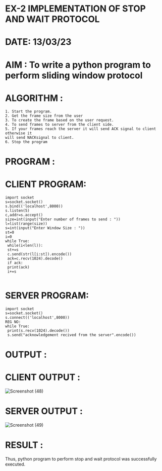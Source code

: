 # EX-2 IMPLEMENTATION OF STOP AND WAIT PROTOCOL

# DATE: 13/03/23

# AIM : To write a python program to perform sliding window protocol

# ALGORITHM :
```
1. Start the program.
2. Get the frame size from the user
3. To create the frame based on the user request.
4. To send frames to server from the client side.
5. If your frames reach the server it will send ACK signal to client otherwise it
will send NACKsignal to client.
6. Stop the program
```
# PROGRAM :
# CLIENT PROGRAM:
```
import socket
s=socket.socket()
s.bind(('localhost',8000))
s.listen(5)
c,addr=s.accept()
size=int(input("Enter number of frames to send : "))
l=list(range(size))
s=int(input("Enter Window Size : "))
st=0
i=0
while True:
 while(i<len(l)):
 st+=s
 c.send(str(l[i:st]).encode())
 ack=c.recv(1024).decode()
 if ack:
 print(ack)
 i+=s
 
```
# SERVER PROGRAM:
```
import socket
s=socket.socket()
s.connect(('localhost',8000))
REG NO:
while True: 
 print(s.recv(1024).decode())
 s.send("acknowledgement recived from the server".encode())
 ```
# OUTPUT :
# CLIENT OUTPUT :
![Screenshot (48)](https://github.com/ArpanBardhan/EX-2/assets/119405037/41129eb9-3323-4b33-976f-374ba3b8ef56)
# SERVER OUTPUT :
![Screenshot (49)](https://github.com/ArpanBardhan/EX-2/assets/119405037/50302d3b-4253-4a52-81d9-64f6deab0bcc)


# RESULT : 

Thus, python program to perform stop and wait protocol was successfully executed.




